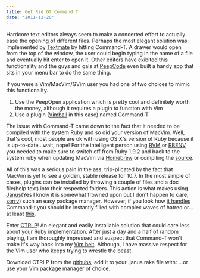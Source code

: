 ```yaml
---
title: Get Rid Of Command T
date: '2011-12-20'
---
```


Hardcore text editors always seem to make a concerted effort to actually ease
the opening of different files. Perhaps the most elegant solution was
implemented by [Textmate][macromates] by hitting Command-T. A drawer would open
from the top of the window, the user could begin typing in the name of a file
and eventually hit enter to open it. Other editors have exibited this
functionality and the guys and gals at [PeepCode][peepcode] even built a handy
app that sits in your menu bar to do the same thing.

If you were a Vim/MacVim/GVim user you had one of two choices to mimic this
functionality.

1. Use the PeepOpen application which is pretty cool and definitely worth the
	 money, although it requires a plugin to function with Vim
1. Use a plugin ([Vimball][vim] in this case) named Command-T

The issue with Command-T came down to the fact that it needed to be compiled
with the system Ruby and so did your version of MacVim. Well, that's cool, most
people are ok with using OS X's version of Ruby because it is up-to-date…wait,
nope! For the intelligent person using [RVM][beginrescueend] or
[RBENV][github], you needed to make sure to switch off from Ruby 1.9.2 and back
to the system ruby when updating MacVim via [Homebrew][github 2] or compiling
the [source][github 3].

All of this was a serious pain in the ass, trip-plicated by the fact that
MacVim is yet to see a golden, stable release for 10.7. In the most simple of
cases, plugins can be installed by throwing a couple of files and a doc
file(help text) into their respected folders. This action is what makes using
[Janus][github 4](Yes I know it is somewhat frowned upon but I don't happen to
care, [sorry][bp]) such an easy package manager. However, if you look how [it
handles][github 5] Command-t you should be instantly filled with complex waves
of hatred or…at least [this][youtu].

Enter [CTRLP][github 6]! An elegant and easily installable solution that could
care less about your Ruby implementation. After just a day and a half of random
playing, I am thoroughly impressed and suspect that Command-T won't make it's
way back into my [Vim belt][the-joke-box]. Although, I have massive respect for
the Vim user who keeps trying to wrestle the beast.

Download CTRLP from the [githubs][github 6], add it to your .janus.rake file
with:  <script src="https://gist.github.com/2644583.js?file=old
style"></script> ...or use your Vim package manager of choice.

[beginrescueend]: https://rvm.beginrescueend.com/
[bp]: http://1.bp.blogspot.com/_wb8bAl1P-N0/R_5tFHW0prI/AAAAAAAAB-4/YWb6ZKvtFTY/s1600/haters-1.jpg
[github]: https://github.com/sstephenson/rbenv
[github 2]: http://mxcl.github.com/homebrew/
[github 3]: https://github.com/b4winckler/macvim
[github 4]: https://github.com/carlhuda/janus
[github 5]: https://github.com/carlhuda/janus/blob/master/Rakefile
[github 6]: https://github.com/kien/ctrlp.vim
[macromates]: http://macromates.com/
[peepcode]: http://peepcode.com/products/peepopen
[the-joke-box]: http://www.the-joke-box.com/pictures/tomahawk-utility-belt.jpg
[vim]: http://www.vim.org/scripts/script.php?script_id=1502
[youtu]: http://youtu.be/-JFfN5pKzFU
